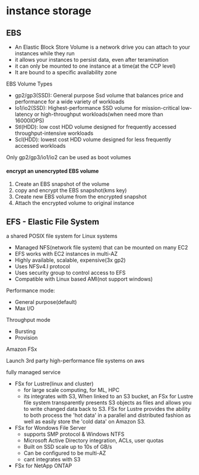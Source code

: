 # instance storage

## EBS

- An Elastic Block Store Volume is a network drive you can attach to your instances while they run
- it allows your instances to persist data, even after teramination
- it can only be mounted to one instance at a time(at the CCP level)
- It are bound to a specific availability zone



EBS Volume Types

- gp2/gp3(SSD): General purpose Ssd volume that balances price and performance for a wide variety of workloads
- Io1/io2(SSD): Highest-performance SSD volume for mission-critical low-latency or high-throughput workloads(when need more than 16000IOPS)
- Stl(HDD): low cost HDD volume designed for frequently accessed throughput-intensive workloads
- Scl(HDD): lowest cost HDD volume designed for less frequently accessed workloads

Only gp2/gp3/io1/io2 can be used as boot volumes

#### encrypt an unencrypted EBS volume

1. Create an EBS snapshot of the volume
2. copy and encrypt the EBS snapshot(kms key)
3. Create new EBS volume from the encrypted snapshot
4. Attach the encrypted volume to original instance



## EFS - Elastic File System

a shared POSIX file system for Linux systems

- Managed NFS(network file system) that can be mounted on many EC2
- EFS works with EC2 instances in multi-AZ
- Highly available, scalable, expensive(3x gp2)
- Uses NFSv4.I protocol
- Uses security group to control access to EFS
- Compatible with Linux based AMI(not support windows)

Performance  mode:

- General purpose(default)
- Max I/O

Throughput mode

- Bursting
- Provision



Amazon FSx

Launch 3rd party high-performance file systems on aws

fully managed service

- FSx for Lustre(linux and cluster)
  - for large scale computing, for ML, HPC
  - its integrates with S3, When linked to an S3 bucket, an FSx for Lustre file system transparently presents S3 objects as files and allows you to write changed data back to S3. FSx for Lustre provides the ability to both process the 'hot data' in a parallel and distributed fashion as well as easily store the 'cold data' on Amazon S3. 
- FSx for Wondows File Server
  - supports SMP protocol & Windows NTFS
  - Microsoft Active Directory integration, ACLs, user quotas
  - Built on SSD scale up to 10s of GB/s
  - Can be configured to be multi-AZ
  - cant integrates with S3
- FSx for NetApp ONTAP
